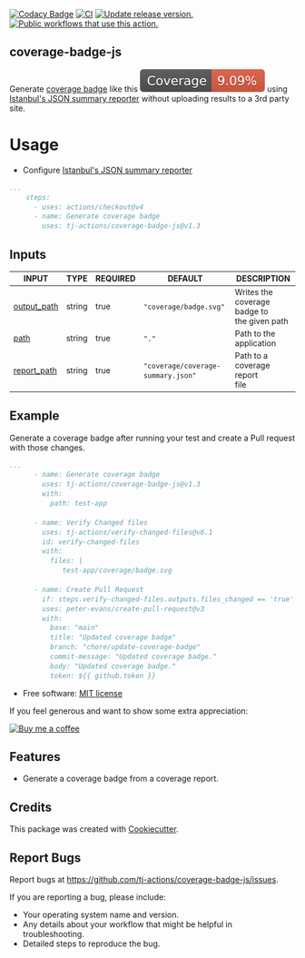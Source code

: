 [![Codacy Badge](https://app.codacy.com/project/badge/Grade/637cb6499b3741f0af66d6e66414be65)](https://app.codacy.com/gh/tj-actions/coverage-badge-js/dashboard?utm_source=gh\&utm_medium=referral\&utm_content=\&utm_campaign=Badge_grade)
[![CI](https://github.com/tj-actions/coverage-badge-js/actions/workflows/test.yml/badge.svg)](https://github.com/tj-actions/coverage-badge-js/actions/workflows/test.yml)
[![Update release version.](https://github.com/tj-actions/coverage-badge-js/actions/workflows/sync-release-version.yml/badge.svg)](https://github.com/tj-actions/coverage-badge-js/actions/workflows/sync-release-version.yml)
[![Public workflows that use this action.](https://img.shields.io/endpoint?url=https%3A%2F%2Fused-by.vercel.app%2Fapi%2Fgithub-actions%2Fused-by%3Faction%3Dtj-actions%2Fcoverage-badge-js%26badge%3Dtrue)](https://github.com/search?o=desc\&q=tj-actions+coverage-badge-js+path%3A.github%2Fworkflows+language%3AYAML\&s=\&type=Code)

## coverage-badge-js

Generate [coverage badge](https://www.npmjs.com/package/make-coverage-badge) like this ![coverage badge](./test-app/coverage/badge.svg) using [Istanbul's JSON summary reporter](https://github.com/istanbuljs/nyc) without uploading results to a 3rd party site.

# Usage

*   Configure [Istanbul's JSON summary reporter](https://github.com/tlvince/make-coverage-badge#usage)

```yaml
...
    steps:
      - uses: actions/checkout@v4
      - name: Generate coverage badge
        uses: tj-actions/coverage-badge-js@v1.3
```

## Inputs

<!-- AUTO-DOC-INPUT:START - Do not remove or modify this section -->

|                               INPUT                               |  TYPE  | REQUIRED |              DEFAULT               |                   DESCRIPTION                    |
|-------------------------------------------------------------------|--------|----------|------------------------------------|--------------------------------------------------|
| <a name="input_output_path"></a>[output\_path](#input_output_path) | string |   true   |       `"coverage/badge.svg"`       | Writes the coverage badge to <br>the given path  |
|           <a name="input_path"></a>[path](#input_path)            | string |   true   |               `"."`                |             Path to the application              |
| <a name="input_report_path"></a>[report\_path](#input_report_path) | string |   true   | `"coverage/coverage-summary.json"` |       Path to a coverage report <br>file         |

<!-- AUTO-DOC-INPUT:END -->

## Example

Generate a coverage badge after running your test and create a Pull request with those changes.

```yaml
...
      - name: Generate coverage badge
        uses: tj-actions/coverage-badge-js@v1.3
        with:
          path: test-app

      - name: Verify Changed files
        uses: tj-actions/verify-changed-files@v6.1
        id: verify-changed-files
        with:
          files: |
             test-app/coverage/badge.svg

      - name: Create Pull Request
        if: steps.verify-changed-files.outputs.files_changed == 'true'
        uses: peter-evans/create-pull-request@v3
        with:
          base: "main"
          title: "Updated coverage badge"
          branch: "chore/update-coverage-badge"
          commit-message: "Updated coverage badge."
          body: "Updated coverage badge."
          token: ${{ github.token }}

```

*   Free software: [MIT license](LICENSE)

If you feel generous and want to show some extra appreciation:

[![Buy me a coffee][buymeacoffee-shield]][buymeacoffee]

[buymeacoffee]: https://www.buymeacoffee.com/jackton1

[buymeacoffee-shield]: https://www.buymeacoffee.com/assets/img/custom_images/orange_img.png

## Features

*   Generate a coverage badge from a coverage report.

## Credits

This package was created with [Cookiecutter](https://github.com/cookiecutter/cookiecutter).

## Report Bugs

Report bugs at https://github.com/tj-actions/coverage-badge-js/issues.

If you are reporting a bug, please include:

*   Your operating system name and version.
*   Any details about your workflow that might be helpful in troubleshooting.
*   Detailed steps to reproduce the bug.
